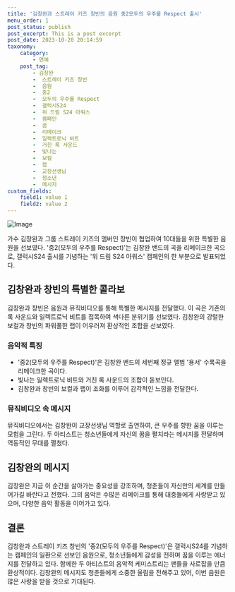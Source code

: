 ```yaml
---
title: '김창완과 스트레이 키즈 창빈의 음원 중2모두의 우주를 Respect 출시'
menu_order: 1
post_status: publish
post_excerpt: This is a post excerpt
post_date: 2023-10-20 20:14:59
taxonomy:
    category:
        - 연예
    post_tag:
        - 김창완
        -  스트레이 키즈 창빈
        -  음원
        -  중2
        -  모두의 우주를 Respect
        -  갤럭시S24
        -  위 드림 S24 아워스
        -  캠페인
        -  꿈
        -  리메이크
        -  일렉트로닉 비트
        -  거친 록 사운드
        -  빛나는
        -  보컬
        -  랩
        -  교장선생님
        -  청소년
        -  메시지
custom_fields:
    field1: value 1
    field2: value 2
---
```


![Image](https://mimgnews.pstatic.net/image/015/2024/02/06/0004945715_001_20240206113701010.jpg?type=w540)


가수 김창완과 그룹 스트레이 키즈의 멤버인 창빈이 협업하여 10대들을 위한 특별한 음원을 선보였다. '중2(모두의 우주를 Respect)'는 김창완 밴드의 곡을 리메이크한 곡으로, 갤럭시S24 출시를 기념하는 '위 드림 S24 아워스' 캠페인의 한 부분으로 발표되었다.

## 김창완과 창빈의 특별한 콜라보

김창완과 창빈은 음원과 뮤직비디오를 통해 특별한 메시지를 전달했다. 이 곡은 기존의 록 사운드와 일렉트로닉 비트를 접목하여 색다른 분위기를 선보였다. 김창완의 강렬한 보컬과 창빈의 파워풀한 랩이 어우러져 환상적인 조합을 선보였다.

### 음악적 특징

- '중2(모두의 우주를 Respect)'은 김창완 밴드의 세번째 정규 앨범 '용서' 수록곡을 리메이크한 곡이다.
- 빛나는 일렉트로닉 비트와 거친 록 사운드의 조합이 돋보인다.
- 김창완과 창빈의 보컬과 랩이 조화를 이루어 감각적인 느낌을 전달한다.

### 뮤직비디오 속 메시지

뮤직비디오에서는 김창완이 교장선생님 역할로 출연하여, 큰 우주를 향한 꿈을 이루는 모험을 그린다. 두 아티스트는 청소년들에게 자신의 꿈을 펼치라는 메시지를 전달하며 역동적인 무대를 펼쳤다.

## 김창완의 메시지

김창완은 지금 이 순간을 살아가는 중요성을 강조하며, 청춘들이 자신만의 세계를 만들어가길 바란다고 전했다. 그의 음악은 수많은 리메이크를 통해 대중들에게 사랑받고 있으며, 다양한 음악 활동을 이어가고 있다.

## 결론

김창완과 스트레이 키즈 창빈의 '중2(모두의 우주를 Respect)'은 갤럭시S24를 기념하는 캠페인의 일환으로 선보인 음원으로, 청소년들에게 감성을 전하며 꿈을 이루는 에너지를 전달하고 있다. 함께한 두 아티스트의 음악적 케미스트리는 팬들을 사로잡을 만큼 환상적이다. 김창완의 메시지도 청춘들에게 소중한 울림을 전해주고 있어, 이번 음원은 많은 사랑을 받을 것으로 기대된다.
